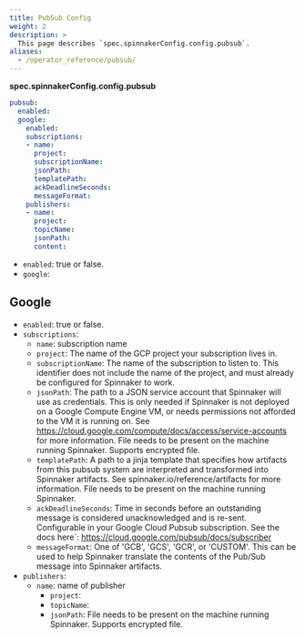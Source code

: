 ```yaml
---
title: PubSub Config
weight: 2
description: >
  This page describes `spec.spinnakerConfig.config.pubsub`.
aliases:
  - /operator_reference/pubsub/
---
```



**spec.spinnakerConfig.config.pubsub**


```yaml
pubsub:
  enabled:
  google:
    enabled:
    subscriptions:
    - name:
      project:
      subscriptionName:
      jsonPath:
      templatePath:
      ackDeadlineSeconds:
      messageFormat:
    publishers:
    - name:
      project:
      topicName:
      jsonPath:
      content:
```

- `enabled`: true or false.
- `google`:

## Google

- `enabled`: true or false.
- `subscriptions`:
  - `name`: subscription name
  - `project`: The name of the GCP project your subscription lives in.
  - `subscriptionName`: The name of the subscription to listen to. This identifier does not include the name of the project, and must already be configured for Spinnaker to work.
  - `jsonPath`: The path to a JSON service account that Spinnaker will use as credentials. This is only needed if Spinnaker is not deployed on a Google Compute Engine VM, or needs permissions not afforded to the VM it is running on. See https://cloud.google.com/compute/docs/access/service-accounts for more information. File needs to be present on the machine running Spinnaker. Supports encrypted file.
  - `templatePath`: A path to a jinja template that specifies how artifacts from this pubsub system are interpreted and transformed into Spinnaker artifacts. See spinnaker.io/reference/artifacts for more information. File needs to be present on the machine running Spinnaker.
  - `ackDeadlineSeconds`: Time in seconds before an outstanding message is considered unacknowledged and is re-sent. Configurable in your Google Cloud Pubsub subscription. See the docs here`: https://cloud.google.com/pubsub/docs/subscriber
  - `messageFormat`: One of 'GCB', 'GCS', 'GCR', or 'CUSTOM'. This can be used to help Spinnaker translate the contents of the Pub/Sub message into Spinnaker artifacts.
- `publishers`:
  - `name`: name of publisher
      - `project`:
      - `topicName`:
      - `jsonPath`: File needs to be present on the machine running Spinnaker. Supports encrypted file.
